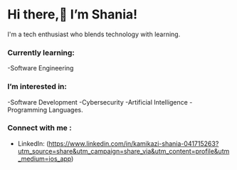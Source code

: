 # Hi there,👋  I’m Shania!
I'm a tech enthusiast who blends technology with learning.
### Currently learning: 
-Software Engineering
### I’m interested in:
-Software Development
-Cybersecurity
-Artificial Intelligence
-Programming Languages.
### Connect with me :
- LinkedIn: (https://www.linkedin.com/in/kamikazi-shania-041715263?utm_source=share&utm_campaign=share_via&utm_content=profile&utm_medium=ios_app)


<!---
ShaniaKamikazi/ShaniaKamikazi is a ✨ special ✨ repository because its `README.md` (this file) appears on your GitHub profile.
You can click the Preview link to take a look at your changes.
--->
